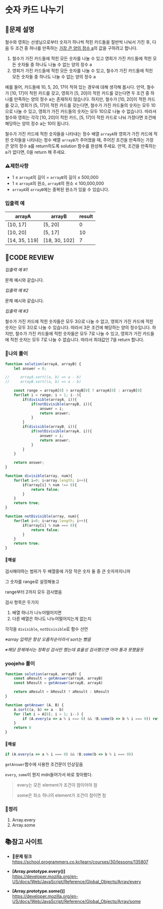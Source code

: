 # 숫자 카드 나누기

## **📝문제 설명**

철수와 영희는 선생님으로부터 숫자가 하나씩 적힌 카드들을 절반씩 나눠서 가진 후, 다음 두 조건 중 하나를 만족하는 <u>가장 큰 양의 정수 a</u>의 값을 구하려고 합니다.

1. 철수가 가진 카드들에 적힌 모든 숫자를 나눌 수 있고 영희가 가진 카드들에 적힌 모든 숫자들 중 하나도 나눌 수 없는 양의 정수 a
2. 영희가 가진 카드들에 적힌 모든 숫자를 나눌 수 있고, 철수가 가진 카드들에 적힌 모든 숫자들 중 하나도 나눌 수 없는 양의 정수 a

예를 들어, 카드들에 10, 5, 20, 17이 적혀 있는 경우에 대해 생각해 봅시다. 만약, 철수가 [10, 17]이 적힌 카드를 갖고, 영희가 [5, 20]이 적힌 카드를 갖는다면 두 조건 중 하나를 만족하는 양의 정수 a는 존재하지 않습니다. 하지만, 철수가 [10, 20]이 적힌 카드를 갖고, 영희가 [5, 17]이 적힌 카드를 갖는다면, 철수가 가진 카드들의 숫자는 모두 10으로 나눌 수 있고, 영희가 가진 카드들의 숫자는 모두 10으로 나눌 수 없습니다. 따라서 철수와 영희는 각각 [10, 20]이 적힌 카드, [5, 17]이 적힌 카드로 나눠 가졌다면 조건에 해당하는 양의 정수 a는 10이 됩니다.

철수가 가진 카드에 적힌 숫자들을 나타내는 정수 배열 `arrayA`와 영희가 가진 카드에 적힌 숫자들을 나타내는 정수 배열 `arrayB`가 주어졌을 때, 주어진 조건을 만족하는 가장 큰 양의 정수 a를 return하도록 solution 함수를 완성해 주세요. 만약, 조건을 만족하는 a가 없다면, 0을 return 해 주세요.

### **⚠제한사항**

- 1 ≤ `arrayA`의 길이 = `arrayB`의 길이 ≤ 500,000
- 1 ≤ `arrayA`의 원소, `arrayB`의 원소 ≤ 100,000,000
- `arrayA`와 `arrayB`에는 중복된 원소가 있을 수 있습니다.

### **입출력 예**

| arrayA        | arrayB        | result |
| ------------- | ------------- | ------ |
| [10, 17]      | [5, 20]       | 0      |
| [10, 20]      | [5, 17]       | 10     |
| [14, 35, 119] | [18, 30, 102] | 7      |

## **🧐CODE REVIEW**

*입출력 예 #1*

문제 예시와 같습니다.

*입출력 예 #2*

문제 예시와 같습니다.

*입출력 예 #3*

철수가 가진 카드에 적힌 숫자들은 모두 3으로 나눌 수 없고, 영희가 가진 카드에 적힌 숫자는 모두 3으로 나눌 수 있습니다. 따라서 3은 조건에 해당하는 양의 정수입니다. 하지만, 철수가 가진 카드들에 적힌 숫자들은 모두 7로 나눌 수 있고, 영희가 가진 카드들에 적힌 숫자는 모두 7로 나눌 수 없습니다. 따라서 최대값인 7을 return 합니다.

### **🧾나의 풀이**

```js
function solution(arrayA, arrayB) {
    let answer = 0;

//     arrayA.sort((a, b) => a - b)
//     arrayB.sort((a, b) => a - b)

    const range = arrayA[0] > arrayB[0] ? arrayA[0] : arrayB[0]
    for(let i = range; i > 1; i--){
        if(divisible(arrayA, i)){
            if(notDivisible(arrayB, i)){
                answer = i;
                return answer;
            }
        }
        if(divisible(arrayB, i)){
            if(notDivisible(arrayA, i)){
                answer = i;
                return answer;
            }
        }
    }

    return answer;
}

function divisible(array, num){
    for(let i=0; i<array.length; i++){
        if(array[i] % num !== 0){
            return false;
        }
    }
    return true;
}

function notDivisible(array, num){
    for(let i=0; i<array.length; i++){
        if(array[i] % num === 0){
            return false;
        }
    }
    return true;
}
```

#### **📝해설**

검사해야하는 범위가 두 배열중에 가장 작은 숫자 둘 중 큰 숫자까지니까

그 숫자를 range로 설정해놓고

range부터 2까지 모두 검사했음

검사 항목은 두가지
1. 배열 하나가 나누어떨어지면
2. 다른 배열은 하나도 나누어떨어지는게 없는지

각각을 `divisible`, `notDivisible`로 함수 선언

*※array 입력은 항상 오름차순이라서 sort는 뺐음*

*※해당 문제에서는 정확성 검사만 했는데 효율성 검사했으면 아마 통과 못했을듯*

### **yoojeho 풀이**

```js
function solution(arrayA, arrayB) {
    const aResult = getAnswer(arrayA, arrayB)
    const bResult = getAnswer(arrayB, arrayA)

    return aResult > bResult ? aResult : bResult
}

function getAnswer (A, B) {
    A.sort((a, b) => a - b)
    for (let i = A[0]; i > 1; i--) {
        if (A.every(a => a % i === 0) && !B.some(b => b % i === 0)) return i
    }
    return 0
}
```

#### **📝해설**

```js
if (A.every(a => a % i === 0) && !B.some(b => b % i === 0))
```

`getAnswer`함수에 사용한 조건문이 인상깊음

`every`, `some`이 뭔지 mdn들어가서 바로 찾아봤다.


> every는 모든 element가 조건이 참이어야 참
> 
> some은 최소 하나의 element가 조건이 참이면 참


### **🔖정리**

1. Array.every
2. Array.some

## 📚참고 사이트

- **🔗문제 링크**<br/>
https://school.programmers.co.kr/learn/courses/30/lessons/135807

- **[Array.prototype.every()]**<br/>
https://developer.mozilla.org/en-US/docs/Web/JavaScript/Reference/Global_Objects/Array/every

- **[Array.prototype.some()]**<br/>
https://developer.mozilla.org/en-US/docs/Web/JavaScript/Reference/Global_Objects/Array/some
